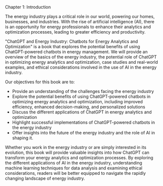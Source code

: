 Chapter 1: Introduction

The energy industry plays a critical role in our world, powering our homes, businesses, and industries. With the rise of artificial intelligence (AI), there is an opportunity for energy professionals to enhance their analytics and optimization processes, leading to greater efficiency and productivity.

"ChatGPT and Energy Industry: Chatbots for Energy Analytics and Optimization" is a book that explores the potential benefits of using ChatGPT-powered chatbots in energy management. We will provide an overview of the basics of the energy industry, the potential role of ChatGPT in optimizing energy analytics and optimization, case studies and real-world examples, and ethical considerations involved in the use of AI in the energy industry.

Our objectives for this book are to:

* Provide an understanding of the challenges facing the energy industry
* Explore the potential benefits of using ChatGPT-powered chatbots in optimizing energy analytics and optimization, including improved efficiency, enhanced decision-making, and personalized solutions
* Discuss the different applications of ChatGPT in energy analytics and optimization
* Highlight successful implementations of ChatGPT-powered chatbots in the energy industry
* Offer insights into the future of the energy industry and the role of AI in shaping it.

Whether you work in the energy industry or are simply interested in its evolution, this book will provide valuable insights into how ChatGPT can transform your energy analytics and optimization processes. By exploring the different applications of AI in the energy industry, understanding machine learning techniques for data analysis and examining ethical considerations, readers will be better equipped to navigate the rapidly changing landscape of energy industry.
